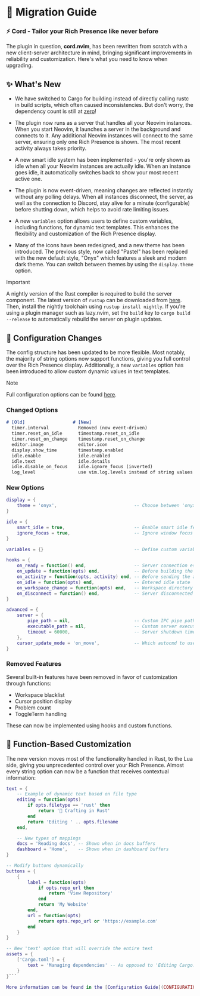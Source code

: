 # 📖 Migration Guide

### **⚡ Cord - Tailor your Rich Presence like never before**

The plugin in question, **cord.nvim**, has been rewritten from scratch with a new client-server architecture in mind, bringing significant improvements in reliability and customization. Here's what you need to know when upgrading.

## ✨ What's New

- We have switched to Cargo for building instead of directly calling rustc in build scripts, which often caused inconsistencies. But don't worry, the dependency count is still at [zero](../Cargo.toml)!

- The plugin now runs as a server that handles all your Neovim instances. When you start Neovim, it launches a server in the background and connects to it. Any additional Neovim instances will connect to the same server, ensuring only one Rich Presence is shown. The most recent activity always takes priority.

- A new smart idle system has been implemented - you're only shown as idle when all your Neovim instances are actually idle. When an instance goes idle, it automatically switches back to show your most recent active one.

- The plugin is now event-driven, meaning changes are reflected instantly without any polling delays. When all instances disconnect, the server, as well as the connection to Discord, stay alive for a minute (configurable) before shutting down, which helps to avoid rate limiting issues.

- A new `variables` option allows users to define custom variables, including functions, for dynamic text templates. This enhances the flexibility and customization of the Rich Presence display.

- Many of the icons have been redesigned, and a new theme has been introduced. The previous style, now called "Pastel" has been replaced with the new default style, "Onyx" which features a sleek and modern dark theme. You can switch between themes by using the `display.theme` option.

> [!IMPORTANT]
> A nightly version of the Rust compiler is required to build the server component. The latest version of `rustup` can be downloaded from [here](https://rustup.rs/). Then, install the nightly toolchain using `rustup install nightly`.
> If you're using a plugin manager such as lazy.nvim, set the `build` key to `cargo build --release` to automatically rebuild the server on plugin updates.

## 🔧 Configuration Changes

The config structure has been updated to be more flexible. Most notably, the majority of string options now support functions, giving you full control over the Rich Presence display. Additionally, a new `variables` option has been introduced to allow custom dynamic values in text templates.

> [!NOTE]
> Full configuration options can be found [here](CONFIGURATION.md).

### Changed Options
```md
# [Old]                  # [New]
  timer.interval           Removed (now event-driven)
  timer.reset_on_idle      timestamp.reset_on_idle
  timer.reset_on_change    timestamp.reset_on_change
  editor.image             editor.icon
  display.show_time        timestamp.enabled
  idle.enable              idle.enabled
  idle.text                idle.details
  idle.disable_on_focus    idle.ignore_focus (inverted)
  log_level                use vim.log.levels instead of string values
```

### New Options
```lua
display = {
    theme = 'onyx',                             -- Choose between 'onyx' (dark) or 'pastel' (accent)
}

idle = {
    smart_idle = true,                          -- Enable smart idle feature
    ignore_focus = true,                        -- Ignore window focus for idle state
}

variables = {}                                  -- Define custom variables for use in string templates

hooks = {
    on_ready = function() end,                  -- Server connection established
    on_update = function(opts) end,             -- Before building the activity
    on_activity = function(opts, activity) end, -- Before sending the activity
    on_idle = function(opts) end,               -- Entered idle state
    on_workspace_change = function(opts) end,   -- Workspace directory changed
    on_disconnect = function() end,             -- Server disconnected
}

advanced = {
    server = {
        pipe_path = nil,                        -- Custom IPC pipe path for the server
        executable_path = nil,                  -- Custom server executable path
        timeout = 60000,                        -- Server shutdown timeout (ms)
    },
    cursor_update_mode = 'on_move',             -- Which autocmd to use for cursor updates. One of 'on_move' or 'on_hold' or 'none'
}
```

### Removed Features
Several built-in features have been removed in favor of customization through functions:
- Workspace blacklist
- Cursor position display
- Problem count
- ToggleTerm handling

These can now be implemented using hooks and custom functions.

## 🎨 Function-Based Customization

The new version moves most of the functionality handled in Rust, to the Lua side, giving you unprecedented control over your Rich Presence. Almost every string option can now be a function that receives contextual information:

```lua
text = {
    -- Example of dynamic text based on file type
    editing = function(opts)
        if opts.filetype == 'rust' then
            return '🦀 Crafting in Rust'
        end
        return 'Editing ' .. opts.filename
    end,

    -- New types of mappings
    docs = 'Reading docs', -- Shown when in docs buffers
    dashboard = 'Home',    -- Shown when in dashboard buffers
}

-- Modify buttons dynamically
buttons = {
    {
        label = function(opts)
            if opts.repo_url then
                return 'View Repository'
            end
            return 'My Website'
        end,
        url = function(opts)
            return opts.repo_url or 'https://example.com'
        end
    }
}

-- New 'text' option that will override the entire text
assets = {
    ['Cargo.toml'] = {
        text = 'Managing dependencies' -- As opposed to 'Editing Cargo.toml'
    }
}```

More information can be found in the [Configuration Guide](CONFIGURATION.md).